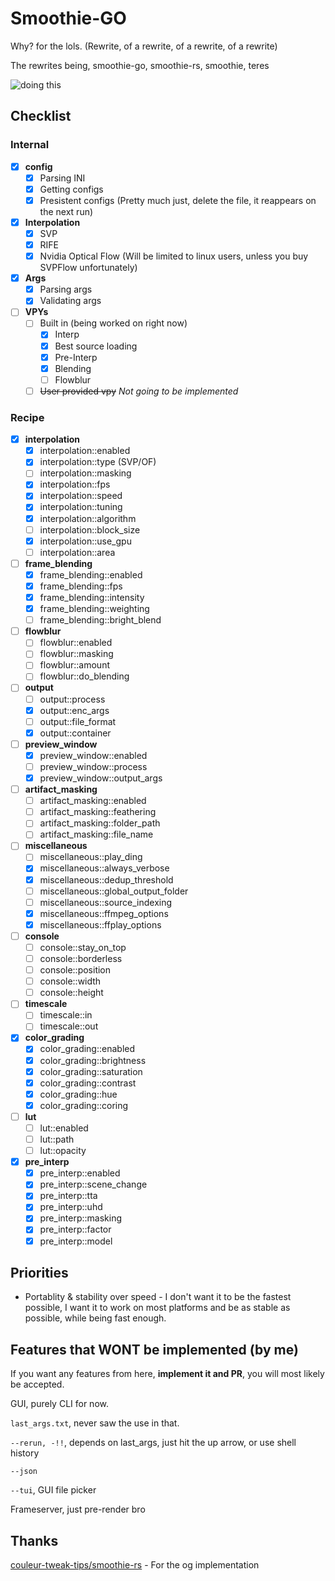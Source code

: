 # Smoothie-GO
Why? for the lols. (Rewrite, of a rewrite, of a rewrite, of a rewrite)

The rewrites being, smoothie-go, smoothie-rs, smoothie, teres

![doing this](assets/doingthis.png)

## Checklist

### Internal

- [x] **config**
  - [x] Parsing INI
  - [x] Getting configs
  - [x] Presistent configs (Pretty much just, delete the file, it reappears on the next run)

- [x] **Interpolation**
  - [x] SVP
  - [x] RIFE
  - [x] Nvidia Optical Flow (Will be limited to linux users, unless you buy SVPFlow unfortunately)

- [x] **Args**
  - [x] Parsing args
  - [x] Validating args

- [ ] **VPYs**
  - [ ] Built in (being worked on right now)
    - [x] Interp
    - [x] Best source loading
    - [x] Pre-Interp
    - [x] Blending
    - [ ] Flowblur
  - [ ] ~~User provided vpy~~ *Not going to be implemented*

### Recipe
- [x] **interpolation**
  - [x] interpolation::enabled
  - [x] interpolation::type (SVP/OF)
  - [ ] interpolation::masking
  - [x] interpolation::fps
  - [x] interpolation::speed
  - [x] interpolation::tuning
  - [x] interpolation::algorithm
  - [ ] interpolation::block_size
  - [x] interpolation::use_gpu
  - [ ] interpolation::area

- [ ] **frame_blending**
  - [x] frame_blending::enabled
  - [x] frame_blending::fps
  - [x] frame_blending::intensity
  - [x] frame_blending::weighting
  - [ ] frame_blending::bright_blend

- [ ] **flowblur**
  - [ ] flowblur::enabled
  - [ ] flowblur::masking
  - [ ] flowblur::amount
  - [ ] flowblur::do_blending

- [ ] **output**
  - [ ] output::process
  - [x] output::enc_args
  - [ ] output::file_format
  - [x] output::container

- [ ] **preview_window**
  - [x] preview_window::enabled
  - [ ] preview_window::process
  - [x] preview_window::output_args

- [ ] **artifact_masking**
  - [ ] artifact_masking::enabled
  - [ ] artifact_masking::feathering
  - [ ] artifact_masking::folder_path
  - [ ] artifact_masking::file_name

- [ ] **miscellaneous**
  - [ ] miscellaneous::play_ding
  - [x] miscellaneous::always_verbose
  - [x] miscellaneous::dedup_threshold
  - [ ] miscellaneous::global_output_folder
  - [ ] miscellaneous::source_indexing
  - [x] miscellaneous::ffmpeg_options
  - [x] miscellaneous::ffplay_options

- [ ] **console**
  - [ ] console::stay_on_top
  - [ ] console::borderless
  - [ ] console::position
  - [ ] console::width
  - [ ] console::height

- [ ] **timescale**
  - [ ] timescale::in
  - [ ] timescale::out

- [x] **color_grading**
  - [x] color_grading::enabled
  - [x] color_grading::brightness
  - [x] color_grading::saturation
  - [x] color_grading::contrast
  - [x] color_grading::hue
  - [x] color_grading::coring

- [ ] **lut**
  - [ ] lut::enabled
  - [ ] lut::path
  - [ ] lut::opacity

- [x] **pre_interp**
  - [x] pre_interp::enabled
  - [x] pre_interp::scene_change
  - [x] pre_interp::tta
  - [x] pre_interp::uhd
  - [x] pre_interp::masking
  - [x] pre_interp::factor
  - [x] pre_interp::model

## Priorities

* Portablity & stability over speed - I don't want it to be the fastest possible, I want it to work on most platforms and be as stable as possible, while being fast enough.

## Features that WONT be implemented (by me)

If you want any features from here, **implement it and PR**, you will most likely be accepted.

GUI, purely CLI for now.

`last_args.txt`, never saw the use in that.

`--rerun, -!!`, depends on last_args, just hit the up arrow, or use shell history

`--json`

`--tui`, GUI file picker

Frameserver, just pre-render bro


## Thanks
[couleur-tweak-tips/smoothie-rs](https://github.com/couleur-tweak-tips/smoothie-rs) - For the og implementation

